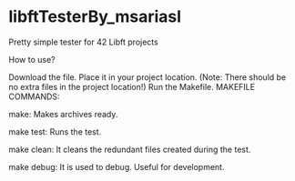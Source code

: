 # libftTesterBy_msariasl
Pretty simple tester for 42 Libft projects

How to use?

Download the file.
Place it in your project location. (Note: There should be no extra files in the project location!)
Run the Makefile.
MAKEFILE COMMANDS:

make: Makes archives ready.

make test: Runs the test.

make clean: It cleans the redundant files created during the test.

make debug: It is used to debug. Useful for development.
